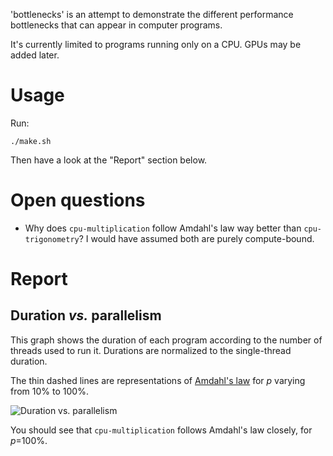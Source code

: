 'bottlenecks' is an attempt to demonstrate the different performance bottlenecks that can appear in computer programs.

It's currently limited to programs running only on a CPU.
GPUs may be added later.

Usage
=====

Run:

    ./make.sh

Then have a look at the "Report" section below.

Open questions
==============

- Why does `cpu-multiplication` follow Amdahl's law way better than `cpu-trigonometry`? I would have assumed both are purely compute-bound.

Report
======

## Duration *vs.* parallelism

This graph shows the duration of each program according to the number of threads used to run it.
Durations are normalized to the single-thread duration.

The thin dashed lines are representations of [Amdahl's law](https://en.wikipedia.org/wiki/Amdahl%27s_law) for $p$ varying from 10% to 100%.

![Duration vs. parallelism](build/duration-vs-parallelism.png)

You should see that `cpu-multiplication` follows Amdahl's law closely, for $p$=100%.
